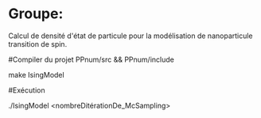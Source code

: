 # Groupe:
Calcul de densité d'état de particule pour la modélisation de nanoparticule transition de spin.


#Compiler du projet PPnum/src && PPnum/include
  
  make IsingModel
  
#Exécution 

  ./IsingModel <tailleLigne> <tailleColonne> <nombreDitérationDe_McSampling>
